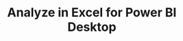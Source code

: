 ---
layout:     page
title:      Analyze in Excel for Power BI Desktop
menu_title: Analyze in Excel for Power BI 
published:  false
order:      /analyze-in-excel
---